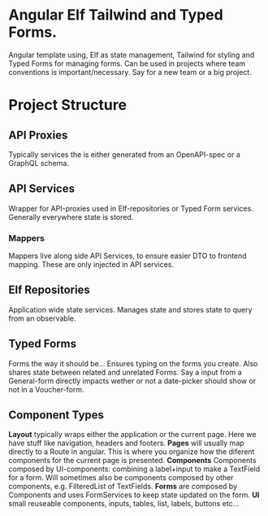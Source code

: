 # Angular Elf Tailwind and Typed Forms.

Angular template using, Elf as state management, Tailwind for styling and Typed Forms for managing forms.
Can be used in projects where team conventions is important/necessary. Say for a new team or a big project.

# Project Structure

## API Proxies

Typically services the is either generated from an OpenAPI-spec or a GraphQL schema.

## API Services

Wrapper for API-proxies used in Elf-repositories or Typed Form services. Generally everywhere state is stored.

### Mappers

Mappers live along side API Services, to ensure easier DTO to frontend mapping. These are only injected in API services.

## Elf Repositories

Application wide state services. Manages state and stores state to query from an observable.

## Typed Forms

Forms the way it should be... Ensures typing on the forms you create. Also shares state between related and unrelated Forms.
Say a input from a General-form directly impacts wether or not a date-picker should show or not in a Voucher-form.

## Component Types

**Layout** typically wraps either the application or the current page. Here we have stuff like navigation, headers and footers.
**Pages** will usually map directly to a Route in angular. This is where you organize how the diferent components for the current page is presented.
**Components** Components composed by UI-components: combining a label+input to make a TextField for a form. Will sometimes also be components composed by other components, e.g. FilteredList of TextFields.
**Forms** are composed by Components and uses FormServices to keep state updated on the form.
**UI** small reuseable components, inputs, tables, list, labels, buttons etc...
